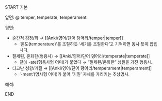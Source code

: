 START
기본

앞면:
@ temper, temperate, temperament


뒷면:
- 순간적 감정/화 → [[Anki/영어/단어 덩어리/temper|temper]]  
	- ‘온도(temperature)’를 조절하듯 ‘세기를 조절한다’고 기억하면 동사 뜻이 잡힙니다.
- 절제된, 온화한(형용사) → [[Anki/영어/단어 덩어리/temperate|temperate]]  
	- 끝에 -ate(형용사형 어미)가 붙었다 → “절제된/온화한” 성질을 가진 형용사.
- 타고난 성향/기질 → [[Anki/영어/단어 덩어리/temperament|temperament]]  
	- ‘-ment’(명사형 어미)가 붙어 ‘기질’ 자체를 가리키는 추상명사.

해석:
<!--ID: 1746591451009-->
END